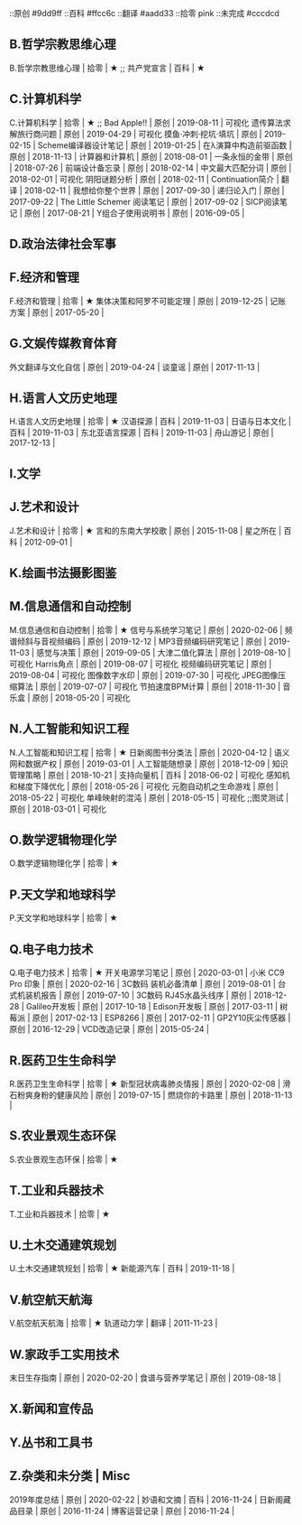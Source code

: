 
::原创    #9dd9ff
::百科    #ffcc6c
::翻译    #aadd33
::拾零    pink
::未完成  #cccdcd

## B.哲学宗教思维心理

B.哲学宗教思维心理                          | 拾零 | ★
;; 共产党宣言                               | 百科 | ★

## C.计算机科学

C.计算机科学                                | 拾零 | ★
;; Bad Apple!!                              | 原创 | 2019-08-11 | 可视化
遗传算法求解旅行商问题                      | 原创 | 2019-04-29 | 可视化
摸鱼·冲刺·挖坑·填坑                         | 原创 | 2019-02-15 | 
Scheme编译器设计笔记                        | 原创 | 2019-01-25 | 
在λ演算中构造前驱函数                       | 原创 | 2018-11-13 | 
计算器和计算机                              | 原创 | 2018-08-01 | 
一条永恒的金带                              | 原创 | 2018-07-26 | 
前端设计备忘录                              | 原创 | 2018-02-14 | 
中文最大匹配分词                            | 原创 | 2018-02-01 | 可视化
阴阳谜题分析                                | 原创 | 2018-02-11 | 
Continuation简介                            | 翻译 | 2018-02-11 | 
我想给你整个世界                            | 原创 | 2017-09-30 | 
递归论入门                                  | 原创 | 2017-09-22 | 
The Little Schemer 阅读笔记                 | 原创 | 2017-09-02 | 
SICP阅读笔记                                | 原创 | 2017-08-21 | 
Y组合子使用说明书                           | 原创 | 2016-09-05 | 

## D.政治法律社会军事

## F.经济和管理

F.经济和管理                                | 拾零 | ★
集体决策和阿罗不可能定理                    | 原创 | 2019-12-25 | 
记账方案                                    | 原创 | 2017-05-20 | 

## G.文娱传媒教育体育

外文翻译与文化自信                          | 原创 | 2019-04-24 | 
谈童谣                                      | 原创 | 2017-11-13 | 

## H.语言人文历史地理

H.语言人文历史地理                          | 拾零 | ★
汉语探源                                    | 百科 | 2019-11-03 | 
日语与日本文化                              | 百科 | 2019-11-03 | 
东北亚语言探源                              | 百科 | 2019-11-03 | 
舟山游记                                    | 原创 | 2017-12-13 | 

## I.文学

## J.艺术和设计

J.艺术和设计                                | 拾零 | ★
言和的东南大学校歌                          | 原创 | 2015-11-08 | 
星之所在                                    | 百科 | 2012-09-01 | 

## K.绘画书法摄影图鉴

## M.信息通信和自动控制

M.信息通信和自动控制                        | 拾零 | ★
信号与系统学习笔记                          | 原创 | 2020-02-06 | 
频谱倾斜与音视频编码                        | 原创 | 2019-12-12 | 
MP3音频编码研究笔记                         | 原创 | 2019-11-03 | 
感觉与决策                                  | 原创 | 2019-09-05 | 
大津二值化算法                              | 原创 | 2019-08-10 | 可视化
Harris角点                                  | 原创 | 2019-08-07 | 可视化
视频编码研究笔记                            | 原创 | 2019-08-04 | 可视化
图像数字水印                                | 原创 | 2019-07-30 | 可视化
JPEG图像压缩算法                            | 原创 | 2019-07-07 | 可视化
节拍速度BPM计算                             | 原创 | 2018-11-30 | 
音乐盒                                      | 原创 | 2018-05-20 | 可视化

## N.人工智能和知识工程

N.人工智能和知识工程                        | 拾零 | ★
日新阁图书分类法                            | 原创 | 2020-04-12 | 
语义网和数据产权                            | 原创 | 2019-03-01 | 
人工智能随想录                              | 原创 | 2018-12-09 | 
知识管理策略                                | 原创 | 2018-10-21 | 
支持向量机                                  | 百科 | 2018-06-02 | 可视化
感知机和梯度下降优化                        | 原创 | 2018-05-26 | 可视化
元胞自动机之生命游戏                        | 原创 | 2018-05-22 | 可视化
单峰映射的混沌                              | 原创 | 2018-05-15 | 可视化
;;图灵测试                                  | 原创 | 2018-03-01 | 可视化

## O.数学逻辑物理化学

O.数学逻辑物理化学                          | 拾零 | ★

## P.天文学和地球科学

P.天文学和地球科学                          | 拾零 | ★

## Q.电子电力技术

Q.电子电力技术                              | 拾零 | ★
开关电源学习笔记                            | 原创 | 2020-03-01 | 
小米 CC9 Pro 印象                           | 原创 | 2020-02-16 | 3C数码
装机必备清单                                | 原创 | 2019-08-01 | 
台式机装机报告                              | 原创 | 2019-07-10 | 3C数码
RJ45水晶头线序                              | 原创 | 2018-12-28 | 
Galileo开发板                               | 原创 | 2017-10-18 | 
Edison开发板                                | 原创 | 2017-03-11 | 
树莓派                                      | 原创 | 2017-02-13 | 
ESP8266                                     | 原创 | 2017-02-11 | 
GP2Y10灰尘传感器                            | 原创 | 2016-12-29 | 
VCD改造记录                                 | 原创 | 2015-05-24 | 

## R.医药卫生生命科学

R.医药卫生生命科学                          | 拾零 | ★
新型冠状病毒肺炎情报                        | 原创 | 2020-02-08 | 
滑石粉爽身粉的健康风险                      | 原创 | 2019-07-15 | 
燃烧你的卡路里                              | 原创 | 2018-11-13 | 

## S.农业景观生态环保

S.农业景观生态环保                          | 拾零 | ★

## T.工业和兵器技术

T.工业和兵器技术                            | 拾零 | ★

## U.土木交通建筑规划

U.土木交通建筑规划                          | 拾零 | ★
新能源汽车                                  | 百科 | 2019-11-18 | 

## V.航空航天航海

V.航空航天航海                              | 拾零 | ★
轨道动力学                                  | 翻译 | 2011-11-23 | 

## W.家政手工实用技术

末日生存指南                                | 原创 | 2020-02-20 | 
食谱与营养学笔记                            | 原创 | 2019-08-18 | 

## X.新闻和宣传品

## Y.丛书和工具书

## Z.杂类和未分类 | Misc

2019年度总结                                | 原创 | 2020-02-22 | 
妙语和文摘                                  | 百科 | 2016-11-24 | 
日新阁藏品目录                              | 原创 | 2016-11-24 | 
博客运营记录                                | 原创 | 2016-11-24 | 







